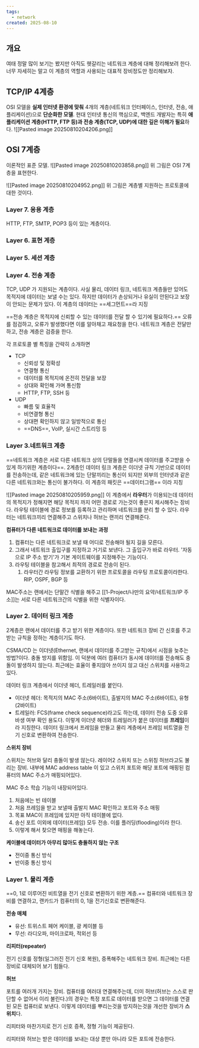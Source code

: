 ```yaml
---
tags:
  - network
created: 2025-08-10
---
```

## 개요
여태 정말 많이 보기는 봤지만 아직도 헷갈리는 네트워크 계층에 대해 정리해보려 한다. 너무 자세히는 말고 이 계층의 역할과 사용되는 대표적 장비정도만 정리해보자.
## TCP/IP 4계층
OSI 모델을 **실제 인터넷 환경에 맞춰** 4개의 계층(네트워크 인터페이스, 인터넷, 전송, 애플리케이션)으로 **단순화한 모델**. 현대 인터넷 통신의 핵심으로, 백엔드 개발자는 특히 **애플리케이션 계층(HTTP, FTP 등)과 전송 계층(TCP, UDP)에 대한 깊은 이해가 필요**하다.
![[Pasted image 20250810204206.png]]
## OSI 7계층
이론적인 표준 모델.
![[Pasted image 20250810203858.png]]
위 그림은 OSI 7계층을 표현한다.

![[Pasted image 20250810204952.png]]
위 그림은 계층별 지원하는 프로토콜에 대한 것이다.
### Layer 7. 응용 계층
HTTP, FTP, SMTP, POP3 등이 있는 계층이다.
### Layer 6. 표현 계층

### Layer 5. 세션 계층
### Layer 4. 전송 계층
TCP, UDP 가 지원되는 계층이다. 사실 물리, 데이터 링크, 네트워크 계층들만 있어도 목적지에 데이터는 보낼 수는 있다. 하지만 데이터가 손상되거나 유실이 안된다고 보장이 안되는 문제가 있다. 이 계층의 데이터는 ==세그먼트==라 지징

==전송 계층은 목적지에 신뢰할 수 있는 데이터를 전달 할 수 있기에 필요하다.== 오류를 점검하고, 오류가 발생했다면 이를 알아채고 재요청을 한다. 네트워크 계층은 전달만 하고, 전송 계층은 검증을 한다.

각 프로토콜 별 특징을 간략히 소개하면
- TCP
	- 신뢰성 및 정확성
	- 연결형 통신
	- 데이터를 목적지에 온전히 전달을 보장
	- 상대와 확인해 가며 통신함
	- HTTP, FTP, SSH 등
- UDP
	- 빠름 및 효율적
	- 비연결형 통신
	- 상대편 확인하지 않고 일방적으로 통신
	- ==DNS==, VoIP, 실시간 스트리밍 등

### Layer 3.네트워크 계층
==네트워크 계층은 서로 다른 네트워크 상의 단말들을 연결시켜 데이터를 주고받을 수 있게 하기위한 계층이다==. 2계층인 데이터 링크 계층은 이더넷 규칙 기반으로 데이터를 전송하는데, 같은 네트워크에 있는 단말끼리는 통신이 되지만 외부의 인터넷과 같은 다른 네트워크와는 통신이 불가하다. 이 계층의 패킷은 ==데이터그램== 이라 지칭

![[Pasted image 20250810205959.png]]
이 계층에서 **라우터**가 이용되는데 데이터의 목적지가 정해지면 해당 목적지 까지 어떤 경로로 가는것이 좋은지 제시해주는 장비다. 라우팅 테이블에 경로 정보를 등록하고 관리하며 네트워크를 분리 할 수 있다. 라우터는 네트워크끼리 연결해주고 스위치나 허브는 랜끼리 연결해준다.

**컴퓨터가 다른 네트워크로 데이터를 보내는 과정**

1. 컴퓨터는 다른 네트워크로 보낼 때 어디로 전송해야 될지 길을 모른다.
2. 그래서 네트워크 출입구를 지정하고 거기로 보낸다. 그 출입구가 바로 라우터. '자동으로 IP 주소 받기'가 기본 게이트웨이를 지정해주는 기능이다.
3. 라우팅 테이블을 참고해서 최적의 경로로 전송이 된다.
	1. 라우터간 라우팅 정보를 교환하기 위한 프로토콜을 라우팅 프로토콜이라한다. RIP, OSPF, BGP 등

MAC주소는 랜에서는 단말간 식별을 해주고 [[1-Project/나만의 요약/네트워크/IP 주소]]는 서로 다른 네트워크간의 식별을 위한 식별자이다.

### Layer 2. 데이터 링크 계층
2계층은 랜에서 데이터를 주고 받기 위한 계층이다. 또한 네트워크 장비 간 신호를 주고 받는 규칙을 정하는 계층이기도 하다.

CSMA/CD 는 이더넷(Ethernet, 랜에서 데이터를 주고받는 규칙)에서 시점을 늦추는 방법?이다. 충돌 방지를 위함임. 이 덕분에 여러 컴퓨터가 동시에 데이터를 전송해도 충돌이 발생하지 않는다. 최근에는 효율이 좋지않아 쓰이지 않고 대신 스위치를 사용하고 있다.

데이터 링크 계층에서 이더넷 헤더, 트레일러를 붙인다.
- 이더넷 헤더: 목적지의 MAC 주소(6바이트), 출발지의 MAC 주소(6바이트), 유형(2바이트)
- 트레일러: FCS(frame check sequence)라고도 하는데, 데이터 전송 도중 오류 바생 여부 확인 용도다.
이렇게 이더넷 헤더와 트레일러가 붙은 데이터를 **프레임**이라 지칭한다. 데이터 링크에서 프레임을 만들고 물리 계층에서 프레임 비트열을 전기 신호로 변환하여 전송한다.

**스위치 장비**

스위치는 허브와 달리 충돌이 발생 않는다. 레이어2 스위치 또는 스위칭 허브라고도 불리는 장비. 내부에 MAC address table 이 있고 스위치 포트와 해당 포트에 매핑된 컴퓨터의 MAC 주소가 매핑되어있다.

MAC 주소 학습 기능이 내장되어있다.
1. 처음에는 빈 테이블
2. 처음 프레임을 받고 보낼때 출발지 MAC 확인하고 포트와 주소 매핑
3. 목표 MAC이 프레임에 있지만 아직 테이블에 없다.
4. 송신 포트 이외에 데이터(프레임) 모두 전송. 이를 플러딩(flooding)이라 한다.
5. 이렇게 해서 찾으면 매핑을 해놓는다.

**케이블에 데이터가 아무리 많아도 충돌하지 않는 구조**

- 전이중 통신 방식
- 반이중 통신 방식

### Layer 1. 물리 계층

==0, 1로 이루어진 비트열을 전기 신호로 변환하기 위한 계층.== 컴퓨터와 네트워크 장비를 연결하고, 랜카드가 컴퓨터의 0, 1을 전기신호로 변환해준다.

**전송 매체**

- 유선: 트위스트 페어 케이블, 광 케이블 등
- 무선: 라디오파, 마이크로파, 적외선 등

**리피터(repeater)**

전기 신호를 정형(일그러진 전기 신호 복원), 증폭해주는 네트워크 장비. 최근에는 다른 장비로 대체되어 보기 힘들다.

**허브**

포트를 여러개 가지는 장비. 컴퓨터를 여러대 연결해주는데, 더미 허브(허브는 스스로 판단할 수 없어서 이리 불린다.)의 경우는 특정 포트로 데이터를 받으면 그 데이터를 연결된 모든 컴퓨터로 보낸다. 이렇게 데이터를 뿌리는것을 방지하는것을 개선한 장비가 **스위치**다.

리피터와 마찬가지로 전기 신호 증폭, 정형 기능이 제공된다.


리피터와 허브는 받은 데이터를 보내는 대상 뿐만 아니라 모든 포트에 전송한다.